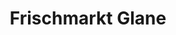 ---
title: "Frischmarkt Glane"
url: /bad-iburg/frischmarkt-glane-bielefelder-strasse/
shop: Einkaufszentrum
---